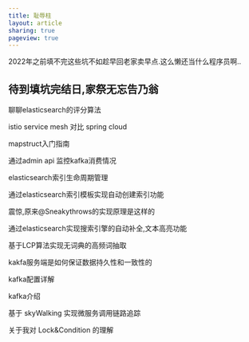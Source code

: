 ```yaml
---
title: 耻辱柱   
layout: article
sharing: true
pageview: true
---
```


2022年之前填不完这些坑不如趁早回老家卖早点.这么懒还当什么程序员啊..

## 待到填坑完结日,家祭无忘告乃翁

聊聊elasticsearch的评分算法

istio service mesh 对比 spring cloud

mapstruct入门指南

通过admin api 监控kafka消费情况

elasticsearch索引生命周期管理

通过elasticsearch索引模板实现自动创建索引功能

震惊,原来@Sneakythrows的实现原理是这样的

通过elasticsearch实现搜索引擎的自动补全,文本高亮功能

基于LCP算法实现无词典的高频词抽取

kakfa服务端是如何保证数据持久性和一致性的

kafka配置详解

kafka介绍

基于 skyWalking 实现微服务调用链路追踪

关于我对 Lock&Condition 的理解